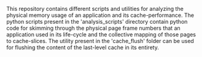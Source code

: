 This repository contains different scripts and utilities for analyzing the physical memory usage of an application and its cache-performance.
The python scripts present in the 'analysis_scripts' directory contain python code for skimming through the physical page frame numbers that
an application used in its life-cycle and the collective mapping of those pages to cache-slices.
The utility present in the 'cache_flush' folder can be used for flushing the content of the last-level cache in its entirety.

